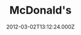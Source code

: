 ---
date: 2012-03-02T13:12:24.000Z
title: McDonald's
latitude: 52.47463869791785
longitude: 1.5464259862843592
category: checkin
---